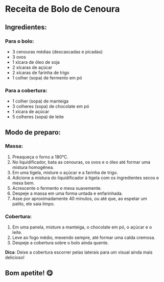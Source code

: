 # Receita de Bolo de Cenoura

## Ingredientes:

### Para o bolo:
- 3 cenouras médias (descascadas e picadas)
- 3 ovos
- 1 xícara de óleo de soja
- 2 xícaras de açúcar
- 2 xícaras de farinha de trigo
- 1 colher (sopa) de fermento em pó

### Para a cobertura:
- 1 colher (sopa) de manteiga
- 3 colheres (sopa) de chocolate em pó
- 1 xícara de açúcar
- 5 colheres (sopa) de leite

## Modo de preparo:

### Massa:
1. Preaqueça o forno a 180°C.
2. No liquidificador, bata as cenouras, os ovos e o óleo até formar uma mistura homogênea.
3. Em uma tigela, misture o açúcar e a farinha de trigo.
4. Adicione a mistura do liquidificador à tigela com os ingredientes secos e mexa bem.
5. Acrescente o fermento e mexa suavemente.
6. Despeje a massa em uma forma untada e enfarinhada.
7. Asse por aproximadamente 40 minutos, ou até que, ao espetar um palito, ele saia limpo.

### Cobertura:
1. Em uma panela, misture a manteiga, o chocolate em pó, o açúcar e o leite.
2. Leve ao fogo médio, mexendo sempre, até formar uma calda cremosa.
3. Despeje a cobertura sobre o bolo ainda quente.

**Dica**: Deixe a cobertura escorrer pelas laterais para um visual ainda mais delicioso!

## Bom apetite! 😋
